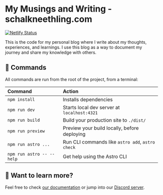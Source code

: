 # My Musings and Writing - schalkneethling.com

[![Netlify Status](https://api.netlify.com/api/v1/badges/ab99bc54-9a7a-4cdc-8907-c8105deb01bd/deploy-status)](https://app.netlify.com/sites/schalkneethling-com/deploys)

This is the code for my personal blog where I write about my thoughts, experiences, and learnings. I use this blog as a way to document my journey and share my knowledge with others.

## 🧞 Commands

All commands are run from the root of the project, from a terminal:

| Command                   | Action                                           |
| :------------------------ | :----------------------------------------------- |
| `npm install`             | Installs dependencies                            |
| `npm run dev`             | Starts local dev server at `localhost:4321`      |
| `npm run build`           | Build your production site to `./dist/`          |
| `npm run preview`         | Preview your build locally, before deploying     |
| `npm run astro ...`       | Run CLI commands like `astro add`, `astro check` |
| `npm run astro -- --help` | Get help using the Astro CLI                     |

## 👀 Want to learn more?

Feel free to check [our documentation](https://docs.astro.build) or jump into our [Discord server](https://astro.build/chat).
